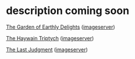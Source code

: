 # description coming soon

[The Garden of Earthly Delights](http://earthlydelights.garden/) ([imageserver](https://imageserverp1941866044trial.hanatrial.ondemand.com/))  

[The Haywain Triptych](http://earthlydelights.garden/haywain.triptych.html) ([imageserver](https://imageserverp1941872433trial.hanatrial.ondemand.com/))

[The Last Judgment](http://earthlydelights.garden/last.judgment.html) ([imageserver](https://imageserverp1630844092trial.hanatrial.ondemand.com))
